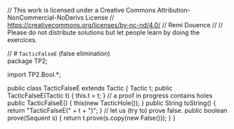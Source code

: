 
// This work is licensed under a Creative Commons Attribution-NonCommercial-NoDerivs License
// https://creativecommons.org/licenses/by-nc-nd/4.0/
// Remi Douence
//
// Please do not distribute solutions but let people learn by doing the exercices.

// # `TacticFalseE` (false elimination)  
package TP2;

import TP2.Bool.*;

public class TacticFalseE extends Tactic {
	Tactic t;
	public TacticFalseE(Tactic t) {
		this.t = t;
	}
	// a proof in progress contains holes 
	public TacticFalseE() {
		this(new TacticHole());
	}
	public String toString() {
		return "TacticFalseE(" + t + ")";
	}
	// let us (try to) prove false.
	public boolean prove(Sequent s) {
		return t.prove(s.copy(new False()));
	}
}

